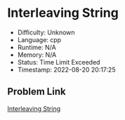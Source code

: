 # Interleaving String

- Difficulty: Unknown
- Language: cpp
- Runtime: N/A
- Memory: N/A
- Status: Time Limit Exceeded
- Timestamp: 2022-08-20 20:17:25

## Problem Link
[Interleaving String](https://leetcode.com/problems/interleaving-string)

